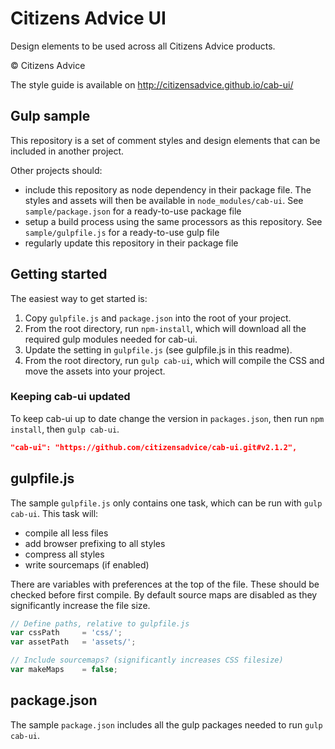 # Citizens Advice UI

Design elements to be used across all Citizens Advice products.

© Citizens Advice

The style guide is available on http://citizensadvice.github.io/cab-ui/

## Gulp sample

This repository is a set of comment styles and design elements that can be included in another project.

Other projects should:

* include this repository as node dependency in their package file.  The styles and assets will then be available in `node_modules/cab-ui`. See `sample/package.json` for a ready-to-use package file
* setup a build process using the same processors as this repository.  See `sample/gulpfile.js` for a ready-to-use gulp file
* regularly update this repository in their package file

## Getting started

The easiest way to get started is:

1. Copy `gulpfile.js` and `package.json` into the root of your project.
2. From the root directory, run `npm-install`, which will download all the required gulp modules needed for cab-ui.
3. Update the setting in `gulpfile.js` (see gulpfile.js in this readme).
4.  From the root directory, run `gulp cab-ui`, which will compile the CSS and move the assets into your project.

### Keeping cab-ui updated

To keep cab-ui up to date change the version in `packages.json`, then run `npm install`, then `gulp cab-ui`.

```json
"cab-ui": "https://github.com/citizensadvice/cab-ui.git#v2.1.2",
```

## gulpfile.js

The sample `gulpfile.js` only contains one task, which can be run with `gulp cab-ui`. This task will:

* compile all less files
* add browser prefixing to all styles
* compress all styles
* write sourcemaps (if enabled)

There are variables with preferences at the top of the file. These should be checked before first compile. By default source maps are disabled as they significantly increase the file size.

```javascript
// Define paths, relative to gulpfile.js
var cssPath     = 'css/';
var assetPath   = 'assets/';

// Include sourcemaps? (significantly increases CSS filesize)
var makeMaps    = false;
```

## package.json

The sample `package.json` includes all the gulp packages needed to run `gulp cab-ui`.